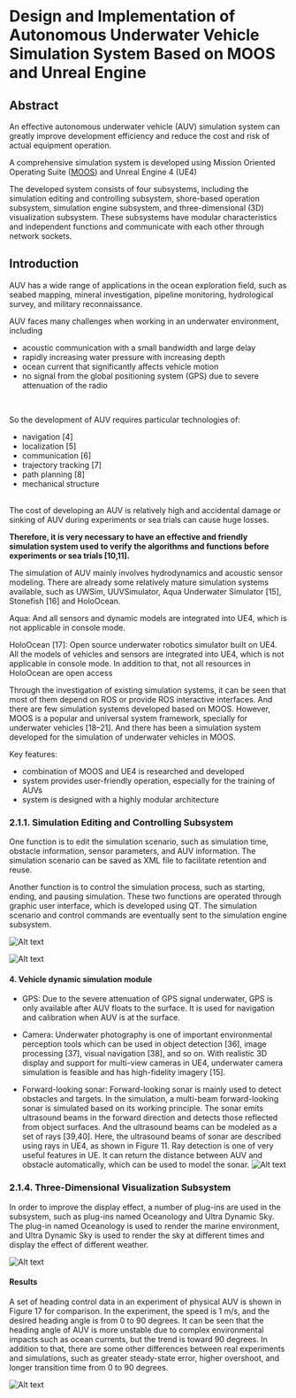 # Design and Implementation of Autonomous Underwater Vehicle Simulation System Based on MOOS and Unreal Engine

## Abstract
An effective autonomous underwater vehicle (AUV) simulation system can greatly improve
development efficiency and reduce the cost and risk of actual equipment operation.

A comprehensive simulation system is developed using Mission Oriented Operating Suite ([MOOS](https://www.semanticscholar.org/paper/MOOS-Mission-Orientated-Operating-Suite-Newman/5abb6be8b008d898f6aec4d76f3eefb26a905c7b)) and Unreal Engine 4 (UE4)

The developed system consists of four subsystems, including the simulation editing and controlling subsystem, shore-based operation</br>
subsystem, simulation engine subsystem, and three-dimensional (3D) visualization subsystem.
These subsystems have modular characteristics and independent functions and communicate with each other through network sockets.

## Introduction
AUV has a wide range of applications in the ocean exploration field, such as seabed mapping, mineral investigation,
pipeline monitoring, hydrological survey, and military reconnaissance.

AUV faces many challenges when working in an underwater environment, including
- acoustic communication with a small bandwidth and large delay
- rapidly increasing water pressure with increasing depth
- ocean current that significantly affects vehicle motion
- no signal from the global positioning system (GPS) due to severe attenuation of the radio

</br>

So the development of AUV requires particular technologies of:
- navigation [4]
- localization [5]
- communication [6]
- trajectory tracking [7]
- path planning [8]
- mechanical structure

</br>
The cost of developing an AUV is relatively high and accidental damage or sinking of AUV during experiments or sea trials can cause huge losses. </br>

**Therefore, it is very necessary to have an effective and friendly simulation system used to verify the algorithms and functions before experiments or sea trials [10,11].**

The simulation of AUV mainly involves hydrodynamics and acoustic sensor modeling.
There are already some relatively mature simulation systems available, such as UWSim, UUVSimulator, Aqua Underwater Simulator [15],
Stonefish [16] and HoloOcean.

Aqua:
And all sensors and dynamic models are integrated into UE4, which is not applicable in console mode.

HoloOcean [17]:
Open source underwater robotics simulator built on UE4.
All the models of vehicles and sensors are integrated into UE4, which is not applicable in console mode.
In addition to that, not all resources in HoloOcean are open access

Through the investigation of existing simulation systems, it can be seen that most of them depend on ROS or provide ROS interactive interfaces. And there are few simulation systems developed based on MOOS. However, MOOS is a popular and universal system framework,
specially for underwater vehicles [18–21].
And there has been a simulation system developed for the simulation of underwater vehicles in MOOS.


Key features:
- combination of MOOS and UE4 is researched and developed
- system provides user-friendly operation, especially for the training of AUVs
- system is designed with a highly modular architecture


### 2.1.1. Simulation Editing and Controlling Subsystem

One function is to edit the simulation scenario, such as simulation time, obstacle information, sensor parameters, and AUV information.
The simulation scenario can be saved as XML file to facilitate retention and reuse.

Another function is to control the simulation process, such as starting, ending, and pausing simulation. These two functions are operated
through graphic user interface, which is developed using QT.
The simulation scenario and control commands are eventually sent to the simulation engine subsystem.

![Alt text](./note_1_img/image.png)

![Alt text](./note_1_img/image-1.png)


#### 4. Vehicle dynamic simulation module

- GPS:
Due to the severe attenuation of GPS signal underwater, GPS is only available after AUV floats to the surface. It is used for navigation
and calibration when AUV is at the surface.

- Camera:
Underwater photography is one of important environmental perception tools which can be used in object detection [36],
image processing [37], visual navigation [38], and so on.
With realistic 3D display and support for multi-view cameras in UE4, underwater camera simulation is feasible
and has high-fidelity imagery [15].

- Forward-looking sonar:
Forward-looking sonar is mainly used to detect obstacles and targets. In the simulation, a multi-beam forward-looking sonar
is simulated based on its working principle. The sonar emits ultrasound beams in the forward direction
and detects those reflected from object surfaces. And the ultrasound beams can be modeled as a set of rays [39,40].
Here, the ultrasound beams of sonar are described using rays in UE4, as shown in Figure 11.
Ray detection is one of very useful features in UE. It can return the distance between AUV and obstacle automatically,
which can be used to model the sonar.
![Alt text](./note_1_img/image-2.png)

### 2.1.4. Three-Dimensional Visualization Subsystem
In order to improve the display effect, a number of plug-ins are used in the subsystem, such as plug-ins named Oceanology
and Ultra Dynamic Sky. The plug-in named Oceanology is used to render the marine environment, and Ultra Dynamic Sky
is used to render the sky at different times and display the effect of different weather.

![Alt text](./note_1_img/image-3.png)

#### Results

A set of heading control data in an experiment of physical AUV is shown in Figure 17 for comparison. In the experiment, the speed is 1 m/s,
and the desired heading angle is from 0 to 90 degrees. It can be seen that the heading angle of AUV is more unstable
due to complex environmental impacts such as ocean currents, but the trend is toward 90 degrees. In addition to that,
there are some other differences between real experiments and simulations, such as greater steady-state error, higher overshoot,
and longer transition time from 0 to 90 degrees.

![Alt text](./note_1_img/image-4.png)
